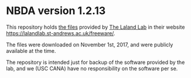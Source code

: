 # NBDA version 1.2.13

This repository holds [the files](http://synergy.st-andrews.ac.uk/lalandlab/files/2016/09/NBDA-version-1.2.13.zip)  provided by [The Laland Lab](https://lalandlab.st-andrews.ac.uk/) in their website https://lalandlab.st-andrews.ac.uk/freeware/.

The files were downloaded on November 1st, 2017, and were publicly available at the time.

The repository is intended just for backup of the software provided by the lab, and we (USC CANA) have no responsibility on the software per se.

